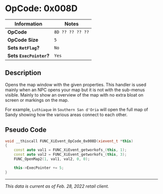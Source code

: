 # OpCode: 0x008D

| Information               | Notes |
|---                        |---    |
| **OpCode**                | `8D ?? ?? ?? ??` |
| **OpCode Size**           | `5`   |
| **Sets `RetFlag`?**       | `No`  |
| **Sets `ExecPointer`?**   | `Yes` |

## Description

Opens the map window with the given properties. This handler is used mainly when an NPC opens your map but it is not with the sub-menus visible. Mainly to show an overview of the map with no extra bloat on screen or markings on the map.

For example, `Luthiaque` in `Southern San d'Oria` will open the full map of Sandy showing how the various areas connect to each other.

## Pseudo Code

```cpp
void __thiscall FUNC_XiEvent_OpCode_0x008D(xievent_t *this)
{
    const auto val1 = FUNC_XiEvent_getworkofs_(this, 1);
    const auto val2 = FUNC_XiEvent_getworkofs_(this, 3);
    FUNC_OpenMap2(1, val1, val2, 0, 0);

    this->ExecPointer += 5;
}
```

---

_This data is current as of Feb. 28, 2022 retail client._